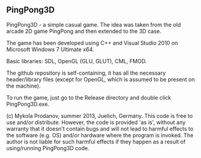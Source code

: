 PingPong3D
----------
PingPong3D - a simple casual game. 
The idea was taken from the old arcade 2D game PingPong and then extended to the 3D case.

The game has been developed using C++ and Visual Studio 2010 on Microsoft Windows 7 Ultimate x64.

Basic libraries: SDL, OpenGL (GLU, GLUT), CML, FMOD.

The github repository is self-containing, it has all the necessary header/library files (except for OpenGL, which is assumed to be present on the machine). 

To run the game, just go to the Release directory and double click PingPong3D.exe.

(c) Mykola Prodanov, summer 2013, Juelich, Germany.
This code is free to use and/or distribute. However, the code is provided 'as is', without any warranty that it doesn't contain bugs and will not lead to harmful effects to the software (e.g. OS) and/or hardware where the program is invoked. The author is not liable for such harmful effects if they happen as a result of using/running PingPong3D code.